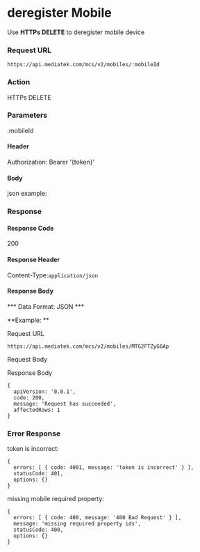 # deregister Mobile

Use **HTTPs DELETE** to deregister mobile device

### Request URL

```
https://api.mediatek.com/mcs/v2/mobiles/:mobileId
```

### Action

HTTPs DELETE

### Parameters

:mobileId

#### Header

Authorization: Bearer '{token}'

#### Body

json example:

### Response

#### Response Code

200

#### Response Header

Content-Type:`application/json`

#### Response Body

*** Data Format: JSON ***

**Example: **

Request URL
```
https://api.mediatek.com/mcs/v2/mobiles/MTG2FTZyG6Ap
```

Request Body

Response Body

```
{
  apiVersion: '0.0.1',
  code: 200,
  message: 'Request has succeeded',
  affectedRows: 1
}
```

### Error Response

token is incorrect:

```
{
  errors: [ { code: 4001, message: 'token is incorrect' } ],
  statusCode: 401,
  options: {}
}
```

missing mobile required property:

```
{
  errors: [ { code: 400, message: '400 Bad Request' } ],
  message: 'missing required property ids',
  statusCode: 400,
  options: {}
}
```